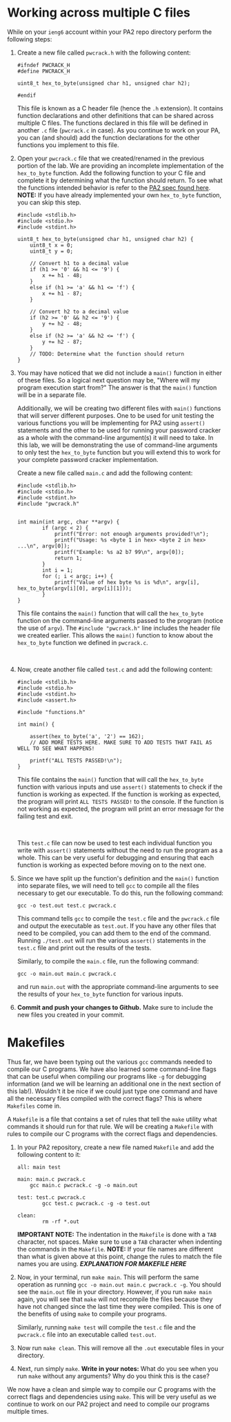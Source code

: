 # Working across multiple C files

<!-- ADD INTRO BLURB HERE?? -->

While on your `ieng6` account within your PA2 repo directory perform the following steps:

1. Create a new file called `pwcrack.h` with the following content:
    ```
    #ifndef PWCRACK_H
    #define PWCRACK_H

    uint8_t hex_to_byte(unsigned char h1, unsigned char h2);

    #endif
    ```
    This file is known as a C header file (hence the `.h` extension). It contains function declarations and other definitions that can be shared across multiple C files. The functions declared in this file will be defined in another `.c` file (`pwcrack.c` in case). As you continue to work on your PA, you can (and should) add the function declarations for the other functions you implement to this file.

    <!-- ADD EXPLANATION FOR HEADER FILE HERE -->

2. Open your `pwcrack.c` file that we created/renamed in the previous portion of the lab. We are providing an incomplete implementation of the `hex_to_byte` function. Add the following function to your C file and complete it by determining what the function should return. To see what the functions intended behavior is refer to the [PA2 spec found here](https://github.com/ucsd-cse29/pa2-hashing-and-passwords?tab=readme-ov-file#functions---milestone-1).
**NOTE:** If you have already implemented your own `hex_to_byte` function, you can skip this step.
    ```
    #include <stdlib.h>
    #include <stdio.h>
    #include <stdint.h>

    uint8_t hex_to_byte(unsigned char h1, unsigned char h2) {
        uint8_t x = 0;
        uint8_t y = 0;

        // Convert h1 to a decimal value
        if (h1 >= '0' && h1 <= '9') {
            x += h1 - 48;
        }
        else if (h1 >= 'a' && h1 <= 'f') {
            x += h1 - 87;
        }

        // Convert h2 to a decimal value
        if (h2 >= '0' && h2 <= '9') {
            y += h2 - 48;
        }
        else if (h2 >= 'a' && h2 <= 'f') {
            y += h2 - 87;
        }
        // TODO: Determine what the function should return
    }
    ```

3. You may have noticed that we did not include a `main()` function in either of these files. So a logical next question may be, "Where will my program execution start from?" The answer is that the `main()` function will be in a separate file. 

    Additionally, we will be creating two different files with `main()` functions that will server different purposes. One to be used for unit testing the various functions you will be implementing for PA2 using `assert()` statements and the other to be used for running your password cracker as a whole with the command-line argument(s) it will need to take. In this lab, we will be demonstrating the use of command-line arguments to only test the `hex_to_byte` function but you will extend this to work for your complete password cracker implementation.
    <br>

    Create a new file called `main.c` and add the following content:
    ```
    #include <stdlib.h>
    #include <stdio.h>
    #include <stdint.h>
    #include "pwcrack.h"


    int main(int argc, char **argv) {
            if (argc < 2) {
                printf("Error: not enough arguments provided!\n");
                printf("Usage: %s <byte 1 in hex> <byte 2 in hex> ...\n", argv[0]);
                printf("Example: %s a2 b7 99\n", argv[0]);
                return 1;
            }
            int i = 1;
            for (; i < argc; i++) {
                printf("Value of hex byte %s is %d\n", argv[i], hex_to_byte(argv[i][0], argv[i][1]));
            }
    }
    ```
    This file contains the `main()` function that will call the `hex_to_byte` function on the command-line arguments passed to the program (notice the use of `argv`). The `#include "pwcrack.h"` line includes the header file we created earlier. This allows the `main()` function to know about the `hex_to_byte` function we defined in `pwcrack.c`.

    <br>

4. Now, create another file called `test.c` and add the following content:
    ```
    #include <stdlib.h>
    #include <stdio.h>
    #include <stdint.h>
    #include <assert.h>

    #include "functions.h"

    int main() {

        assert(hex_to_byte('a', '2') == 162);
        // ADD MORE TESTS HERE. MAKE SURE TO ADD TESTS THAT FAIL AS WELL TO SEE WHAT HAPPENS!
        
        printf("ALL TESTS PASSED!\n");
    }
    ```

    This file contains the `main()` function that will call the `hex_to_byte` function with various inputs and use `assert()` statements to check if the function is working as expected. If the function is working as expected, the program will print `ALL TESTS PASSED!` to the console. If the function is not working as expected, the program will print an error message for the failing test and exit.

    <br>

    This `test.c` file can now be used to test each individual function you write with `assert()` statements without the need to run the program as a whole. This can be very useful for debugging and ensuring that each function is working as expected before moving on to the next one.

5. Since we have split up the function's definition and the `main()` function into separate files, we will need to tell `gcc` to compile all the files necessary to get our executable. To do this, run the following command:
    ```
    gcc -o test.out test.c pwcrack.c
    ```
    This command tells `gcc` to compile the `test.c` file and the `pwcrack.c` file and output the executable as `test.out`. If you have any other files that need to be compiled, you can add them to the end of the command.
    Running `./test.out` will run the various `assert()` statements in the `test.c` file and print out the results of the tests.
    <br>
    
    Similarly, to compile the `main.c` file, run the following command:
    ```
    gcc -o main.out main.c pwcrack.c
    ```
    and run `main.out` with the appropriate command-line arguments to see the results of your `hex_to_byte` function for various inputs.

    <!-- ADD A WRITE IN NOTES SECTION HERE -->

6. **Commit and push your changes to Github.** Make sure to include the new files you created in your commit.

# Makefiles
Thus far, we have been typing out the various `gcc` commands needed to compile our C programs. We have also learned some command-line flags that can be useful when compiling our programs like `-g` for debugging information (and we will be learning an additional one in the next section of this lab!). Wouldn't it be nice if we could just type one command and have all the necessary files compiled with the correct flags? This is where `Makefiles` come in.

A `Makefile` is a file that contains a set of rules that tell the `make` utility what commands it should run for that rule. We will be creating a `Makefile` with rules to compile our C programs with the correct flags and dependencies.

1. In your PA2 repository, create a new file named `Makefile` and add the following content to it:
    <!-- MAYBE WE HAVE THE STUDENTS ADD THE all RULE THEMSELVES AND ASK A QUESTION ABOUT IT AT THE END? -->
    ```
    all: main test

    main: main.c pwcrack.c
        gcc main.c pwcrack.c -g -o main.out

    test: test.c pwcrack.c
            gcc test.c pwcrack.c -g -o test.out

    clean:
            rm -rf *.out
    ```
    **IMPORTANT NOTE:** The indentation in the `Makefile` is done with a `TAB` character, not spaces. Make sure to use a `TAB` character when indenting the commands in the `Makefile`.
    **NOTE:** If your file names are different than what is given above at this point, change the rules to match the file names you are using.
    ***EXPLANATION FOR MAKEFILE HERE***
    <!-- ADD EXPLANATION FOR MAKEFILE HERE -->

2. Now, in your terminal, run `make main`. This will perform the same operation as running `gcc -o main.out main.c pwcrack.c -g`. You should see the `main.out` file in your directory. However, if you run `make main` again, you will see that `make` will not recompile the files because they have not changed since the last time they were compiled. This is one of the benefits of using `make` to compile your programs.
    <br>

    Similarly, running `make test` will compile the `test.c` file and the `pwcrack.c` file into an executable called `test.out`.

3. Now run `make clean`. This will remove all the `.out` executable files in your directory.
4. Next, run simply `make`. **Write in your notes:** What do you see when you run `make` without any arguments? Why do you think this is the case?

We now have a clean and simple way to compile our C programs with the correct flags and dependencies using `make`. This will be very useful as we continue to work on our PA2 project and need to compile our programs multiple times.